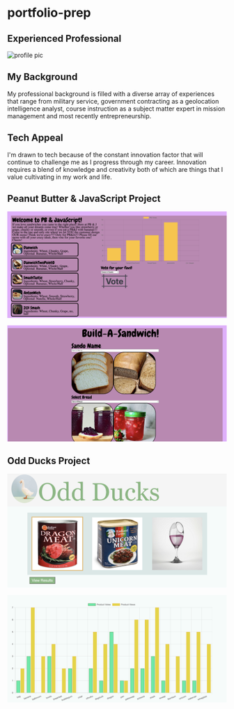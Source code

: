 # portfolio-prep

## Experienced Professional

<img src="img/profile/jpg" alt="profile pic" width="200" height="250"/>

## My Background

My professional background is filled with a diverse array of experiences that range from military service, government contracting as a geolocation intelligence analyst, course instruction as a subject matter expert in mission management and most recently entrepreneurship.

## Tech Appeal

I'm drawn to tech because of the constant innovation factor that will continue to challenge me as I progress through my career. Innovation requires a blend of knowledge and creativity both of which are things that I value cultivating in my work and life.

## Peanut Butter & JavaScript Project

![PeanutButter & JavaScript Page](img/pbjshome.png "PeanutButter & JavaScript Page")

![PeanutButter & JavaScript Page](img/buildasand.png "PeanutButter & JavaScript Build a Sandwhich Page")

## Odd Ducks Project

![Odd Ducks Page](img/oddducks.png "Odd Ducks Page")

![Odd Ducks Graph](img/oddducksgraph.png "Odd Ducks Page")
